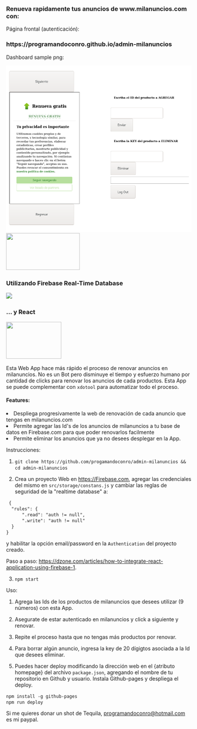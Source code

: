 <html>
<h3> Renueva rapidamente tus anuncios de www.milanuncios.com con: </h3>
 
 Página frontal (autenticación):
 <h3> https://programandoconro.github.io/admin-milanuncios </h3>
 
 Dashboard sample png:
 <div> <img src='https://raw.githubusercontent.com/progamandoconro/admin-milanuncios/master/sample.png' /> </div>
 
<img class="center" height="100" width="200" src='https://scm-milanuncios-frontend-pro.milanuncios.com/statics/images/common/logo.2676833a05.svg'/>
 
 <h3>Utilizando Firebase Real-Time Database </h3>
 
 <img class="center" src='https://www.gstatic.com/devrel-devsite/prod/vbf4f3f66222b8c8c17b31375459c4f918489da36926d67ecaab655b9dc1cf00f/firebase/images/lockup.png'/>
 
 <h3>... y React </h3>
 <img class="center" height="100" width="150" src='https://s3-us-west-2.amazonaws.com/devcodepro/media/blog/como-funciona-reactjs.png'/>
 

Esta Web App hace más rápido el proceso de renovar anuncios en milanuncios. No es un Bot pero disminuye el tiempo y esfuerzo humano por cantidad de clicks para renovar los anuncios de cada productos. Esta App se puede complementar con `xdotool` para automatizar todo el proceso. 

<h4>Features: </h4>
<li>Despliega progresivamente la web de renovación de cada anuncio que tengas en milanuncios.com</li>
<li>Permite agregar las Id's de los anuncios de milanuncios a tu base de datos en Firebase.com para que poder renovarlos facilmente</li>
<li>Permite eliminar los anuncios que ya no desees desplegar en la App.</li>

</html>

Instrucciones:

1. `git clone https://github.com/progamandoconro/admin-milanuncios && cd admin-milanuncios`

2. Crea un proyecto Web en https://Firebase.com, agregar las credenciales del mismo en `src/storage/constans.js` y cambiar las reglas de seguridad de la "realtime database" a:

```
 {
  "rules": {
      ".read": "auth != null",
      ".write": "auth != null"
  }
}
```

y habilitar la opción email/password en la `Authentication` del proyecto creado.

Paso a paso: https://dzone.com/articles/how-to-integrate-react-application-using-firebase-1.

3. `npm start`

Uso:

1. Agrega las Ids de los productos de milanuncios que desees utilizar (9 números) con esta App.

2. Asegurate de estar autenticado en milanuncios y click a siguiente y renovar.

3. Repite el proceso hasta que no tengas más productos por renovar.

4. Para borrar algún anuncio, ingresa la key de 20 dígigtos asociada a la Id que desees eliminar.

5. Puedes hacer deploy modificando la dirección web en el {atributo homepage} del archivo ```package.json```, agregando el nombre de tu repositorio en Github y usuario. Instala Github-pages y despliega el deploy.

```
npm install -g github-pages
npm run deploy
```
Si me quieres donar un shot de Tequila, programandoconro@hotmail.com es mi paypal.
